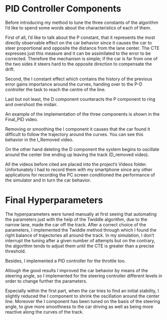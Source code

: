 # PID Controller Components


Before introducing my method to tune the three constants of the algorithm I’d like to spend some
words about the characteristics of each of them.

First of all, I’d like to talk about the P constant, that it represents the most directly observable
effect on the car behavior since it causes the car to steer proportional and opposite the distance
from the lane center. The CTE expresses just this measure and it can be assimilated to the error to
be corrected. Therefore the mechanism is simple; if the car is far from one of the two sides it
steers hard to the opposite direction to compensate the drift.

Second, the I constant effect which contains the history of the previous error gains importance
around the curves, handing over to the P-D controller the task to reach the centre of the line.

Last but not least, the D component counteracts the P component to ring and overshoot the
midair.

An example of the implementation of the three components is shown in the Final_PID video.

Removing or smoothing the I component it causes that the car found it difficult to follow the
trajectory around the curves. You can see this behavior in the I_Removed video.

On the other hand deleting the D component the system begins to oscillate around the center line
ending up leaving the track (D_removed video).

All the videos before cited are placed into the project’s Videos folder. Unfortunately I had to record them with my
smartphone since any other applications for recording the PC screen conditioned the performance of the simulator and
in turn the car behavior.


# Final Hyperparameters

The hyperparameters were tuned manually at first seeing that automating the parameters just
with the help of the Twiddle algorithm, due to the narrow lane, made the car off the track. After a
correct choice of the parameters, I implemented the Twiddle method through which I found the
right balance of trajectories all around the track. In my simulation, I don’t interrupt the tuning
after a given number of attempts but on the contrary, the algorithm tends to adjust them until the
CTE is greater than a precise threshold.

Besides, I implemented a PID controller for the throttle too.


Altough the good results I improved the car behavior by means of the steering angle, so I
implemented for the steering controller different levels in order to change further the parameters.

Especially within the first part, when the car tries to find an initial stability, I slightly reduced the I
component to shrink the oscillation around the center line. Moreover the I component has been
tuned on the basis of the steering angle, to give more smoothness to the car driving as well as
being more reactive along the curves of the track.
